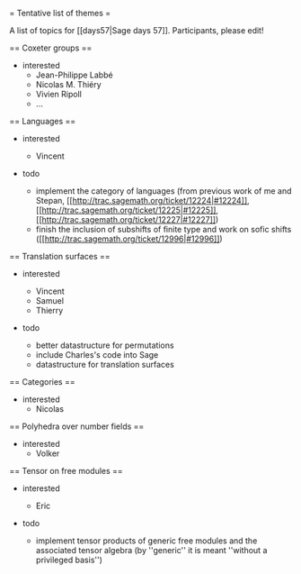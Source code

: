 = Tentative list of themes =

A list of topics for [[days57|Sage days 57]]. Participants, please edit!

== Coxeter groups ==

 * interested
   * Jean-Philippe Labbé
   * Nicolas M. Thiéry
   * Vivien Ripoll
   * ...

== Languages ==

 * interested
   * Vincent

 * todo
   * implement the category of languages (from previous work of me and Stepan, [[http://trac.sagemath.org/ticket/12224|#12224]], [[http://trac.sagemath.org/ticket/12225|#12225]], [[http://trac.sagemath.org/ticket/12227|#12227]])
   * finish the inclusion of subshifts of finite type and work on sofic shifts ([[http://trac.sagemath.org/ticket/12996|#12996]])

== Translation surfaces ==

 * interested
   * Vincent
   * Samuel
   * Thierry

 * todo
   * better datastructure for permutations
   * include Charles's code into Sage
   * datastructure for translation surfaces

== Categories ==

 * interested
   * Nicolas

== Polyhedra over number fields ==

  * interested
    * Volker

== Tensor on free modules ==

  * interested
    * Eric

  * todo
    * implement tensor products of generic free modules and the associated tensor algebra (by ''generic'' it is meant ''without a privileged basis'')
